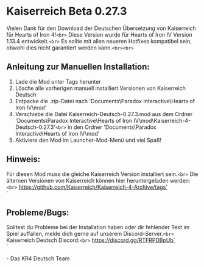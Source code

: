 # Kaiserreich Beta 0.27.3

Vielen Dank für den Download der Deutschen Übersetzung von Kaiserreich für Hearts of Iron 4!`<br>`
Diese Version wurde für Hearts of Iron IV Version 1.13.4 entwickelt.`<br>`
Es sollte mit allen neueren Hotfixes kompatibel sein, obwohl dies nicht garantiert werden kann.`<br><br>`

## Anleitung zur Manuellen Installation:

1. Lade die Mod unter Tags herunter
2. Lösche alle vorherigen manuell installiert Versionen von Kaiserreich Deutsch
3. Entpacke die .zip-Datei nach 'Documents\Paradox Interactive\Hearts of Iron IV\mod'
4. Verschiebe die Datei Kaiserreich-Deutsch-0.27.3.mod aus dem Ordner 'Documents\Paradox Interactive\Hearts of Iron IV\mod\Kaiserreich-4-Deutsch-0.27.3'`<br>`
   in den Ordner 'Documents\Paradox Interactive\Hearts of Iron IV\mod'
5. Aktiviere den Mod im Launcher-Mod-Menü und viel Spaß!

## Hinweis:

Für diesen Mod muss die gleiche Kaiserreich Version installiert sein.`<br>`
Die älternen Versionen von Kaiserreich können hier heruntergeladen werden:`<br>`
https://github.com/Kaiserreich/Kaiserreich-4-Archive/tags`<br>`

## Probleme/Bugs:

Solltest du Probleme bei der Installation haben oder dir fehlender Text im Spiel auffallen, melde dich gerne auf unserem Discord-Server.`<br>`
Kaiserreich Deutsch Discord:`<br>`
https://discord.gg/RTFRPDBpUb`<br>`

\- Das KR4 Deutsch Team
